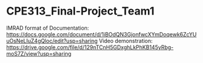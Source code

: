 # CPE313_Final-Project_Team1

IMRAD format of Documentation: https://docs.google.com/document/d/1iBOdQN3GjonfwcXYmDoqewk6ZcYUuOsNeLIuZ4gQloc/edit?usp=sharing
Video demonstration: https://drive.google.com/file/d/129nTCnH5GDxghLkPhKB145yRbg-moS7Z/view?usp=sharing

